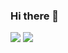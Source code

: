 ### Hi there 👋
<img align="top" src="https://github-readme-stats.vercel.app/api?username=blckbearx&include_all_commits=true&count_private=true&show_icons=true&line_height=30&title_color=CDB4DB&icon_color=CDB4DB&text_color=D3D3D3&bg_color=0A0A0A"> <img align="top" src="https://github-readme-stats.vercel.app/api/top-langs/?username=blckbearx&layout=donut&theme=dark&bg_color=0A0A0A"/>
<!--
**blckbearx/blckbearx** is a ✨ _special_ ✨ repository because its `README.md` (this file) appears on your GitHub profile.

Here are some ideas to get you started:

- 🔭 I’m currently working on ...
- 🌱 I’m currently learning ...
- 👯 I’m looking to collaborate on ...
- 🤔 I’m looking for help with ...
- 💬 Ask me about ...
- 📫 How to reach me: ...
- 😄 Pronouns: ...
- ⚡ Fun fact: ...
-->
